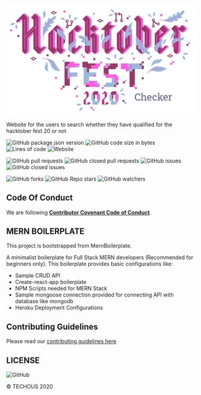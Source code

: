 
<img src="./client/public/hacktoberfestChecker.png"/>

Website for the users to search whether they have qualified for the hacktober fest 20 or not

![GitHub package.json version](https://img.shields.io/github/package-json/v/TechOUs/HacktoberFest20)
![GitHub code size in bytes](https://img.shields.io/github/languages/code-size/TechOUs/HacktoberFest20)
![Lines of code](https://img.shields.io/tokei/lines/github/TechOUs/HacktoberFest20)
![Website](https://img.shields.io/website?down_color=red&down_message=offline&up_color=blue&up_message=online&url=https%3A%2F%2Fhacktoberfest20.tech)

![GitHub pull requests](https://img.shields.io/github/issues-pr-raw/TechOUs/HacktoberFest20)
![GitHub closed pull requests](https://img.shields.io/github/issues-pr-closed-raw/TechOUs/HacktoberFest20)
![GitHub issues](https://img.shields.io/github/issues-raw/TechOUs/HacktoberFest20)
![GitHub closed issues](https://img.shields.io/github/issues-closed-raw/TechOUs/HacktoberFest20)

![GitHub forks](https://img.shields.io/github/forks/TechOUs/HacktoberFest20?style=social)
![GitHub Repo stars](https://img.shields.io/github/stars/TechOUs/HacktoberFest20?style=social)
![GitHub watchers](https://img.shields.io/github/watchers/TechOUs/HacktoberFest20?style=social)

## Code Of Conduct

We are following [**Contributor Covenant Code of Conduct**](.github/CODE_OF_CONDUCT.md).

## MERN BOILERPLATE

This project is bootstrapped from MernBoilerplate.

A minimalist boilerplate for Full Stack MERN developers (Recommended for beginners only). This boilerplate provides basic configurations like:

* Sample CRUD API
* Create-react-app boilerplate
* NPM Scripts needed for MERN Stack
* Sample mongoose connection provided for connecting API with database like mongodb
* Heroku Deployment Configurations

## Contributing Guidelines

Please read our [contributing guidelines here](.github/CONTRIBUTING.md)

## LICENSE

![GitHub](https://img.shields.io/github/license/TechOUs/HacktoberFest20)

:copyright: TECHOUS 2020
